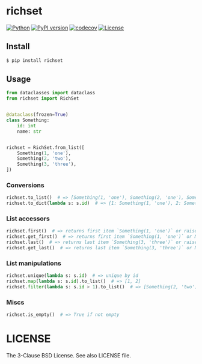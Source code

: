 # richset

[![Python](https://img.shields.io/pypi/pyversions/richset.svg)](https://badge.fury.io/py/richset)
[![PyPI version](https://img.shields.io/pypi/v/richset.svg)](https://pypi.python.org/pypi/richset/)
[![codecov](https://codecov.io/gh/kitsuyui/python-richset/branch/main/graph/badge.svg?token=LH210UT9Q0)](https://codecov.io/gh/kitsuyui/python-richset)
[![License](https://img.shields.io/badge/License-BSD%203--Clause-blue.svg)](https://opensource.org/licenses/BSD-3-Clause)

## Install

```sh
$ pip install richset
```

## Usage

```python
from dataclasses import dataclass
from richset import RichSet


@dataclass(frozen=True)
class Something:
    id: int
    name: str


richset = RichSet.from_list([
    Something(1, 'one'),
    Something(2, 'two'),
    Something(3, 'three'),
])
```

### Conversions

```python
richset.to_list()  # => [Something(1, 'one'), Something(2, 'one'), Something(3, 'three')]
richset.to_dict(lambda s: s.id)  # => {1: Something(1, 'one'), 2: Something(2, 'one'), 3: Something(3, 'three')}
```

### List accessors

```python
richset.first()  # => returns first item `Something(1, 'one')` or raise Error (if empty)
richset.get_first()  # => returns first item `Something(1, 'one')` or None (if empty)
richset.last()  # => returns last item `Something(3, 'three')` or raise Error (if empty)
richset.get_last()  # => returns last item `Something(3, 'three')` or None (if empty)
```

### List manipulations

```python
richset.unique(lambda s: s.id)  # => unique by id
richset.map(lambda s: s.id).to_list()  # => [1, 2]
richset.filter(lambda s: s.id > 1).to_list()  # => [Something(2, 'two'), Something(3, 'three')]
```

### Miscs

```python
richset.is_empty()  # => True if not empty
```

# LICENSE

The 3-Clause BSD License. See also LICENSE file.
